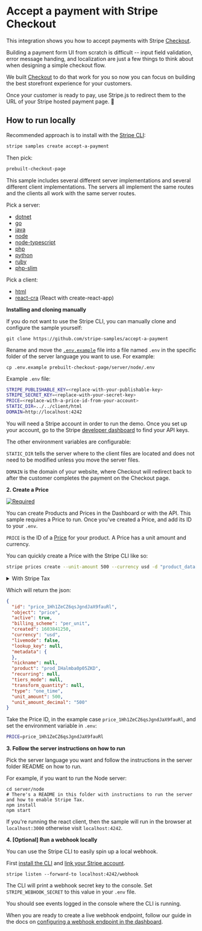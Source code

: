 # Accept a payment with Stripe Checkout

This integration shows you how to accept payments with Stripe
[Checkout](https://stripe.com/docs/checkout).

Building a payment form UI from scratch is difficult -- input field
validation, error message handing, and localization are just a few things
to think about when designing a simple checkout flow.

We built [Checkout](https://stripe.com/docs/payments/checkout) to do that
work for you so now you can focus on building the best storefront
experience for your customers.

Once your customer is ready to pay, use Stripe.js to redirect them to the
URL of your Stripe hosted payment page. 🥳

## How to run locally

Recommended approach is to install with the [Stripe CLI](https://stripe.com/docs/stripe-cli#install):

```sh
stripe samples create accept-a-payment
```

Then pick:

```sh
prebuilt-checkout-page
```

This sample includes several different server implementations and several
different client implementations. The servers all implement the same routes and
the clients all work with the same server routes.

Pick a server:

- [dotnet](./server/dotnet)
- [go](./server/go)
- [java](./server/java)
- [node](./server/node)
- [node-typescript](./server/node-typescript)
- [php](./server/php)
- [python](./server/python)
- [ruby](./server/ruby)
- [php-slim](./server/php-slim)

Pick a client:

- [html](./client/html)
- [react-cra](./client/react-cra) (React with create-react-app)


**Installing and cloning manually**

If you do not want to use the Stripe CLI, you can manually clone and configure
the sample yourself:

```
git clone https://github.com/stripe-samples/accept-a-payment
```

Rename and move the [`.env.example`](.env.example) file into a file named
`.env` in the specific folder of the server language you want to use. For
example:

```
cp .env.example prebuilt-checkout-page/server/node/.env
```

Example `.env` file:

```sh
STRIPE_PUBLISHABLE_KEY=<replace-with-your-publishable-key>
STRIPE_SECRET_KEY=<replace-with-your-secret-key>
PRICE=<replace-with-a-price-id-from-your-account>
STATIC_DIR=../../client/html
DOMAIN=http://localhost:4242
```

You will need a Stripe account in order to run the demo. Once you set up
your account, go to the Stripe [developer
dashboard](https://stripe.com/docs/development#api-keys) to find your API
keys.

The other environment variables are configurable:

`STATIC_DIR` tells the server where to the client files are located and does
not need to be modified unless you move the server files.

`DOMAIN` is the domain of your website, where Checkout will redirect back to
after the customer completes the payment on the Checkout page.

**2. Create a Price**

[![Required](https://img.shields.io/badge/REQUIRED-TRUE-ORANGE.svg)](https://shields.io/)

You can create Products and Prices in the Dashboard or with the API. This
sample requires a Price to run. Once you've created a Price, and add its ID to
your `.env`.

`PRICE` is the ID of a [Price](https://stripe.com/docs/api/prices/create) for
your product. A Price has a unit amount and currency.

You can quickly create a Price with the Stripe CLI like so:

```sh
stripe prices create --unit-amount 500 --currency usd -d "product_data[name]=demo"
```

<details>
<summary>With Stripe Tax</summary>
  Stripe Tax lets you calculate and collect sales tax, VAT and GST with one line of code.

  Before creating a price, make sure you have Stripe Tax set up in the dashboard: [Docs - Set up Stripe Tax](https://stripe.com/docs/tax/set-up).

  Stripe needs to know what kind of product you are selling to calculate the taxes. For this example we will submit a tax code describing what kind of product is used: `txcd_10000000` which is 'General - Electronically Supplied Services'. You can find a list of all tax codes here: [Available tax codes](https://stripe.com/docs/tax/tax-codes). If you leave the tax code empty, Stripe will use the default one from your [Tax settings](https://dashboard.stripe.com/test/settings/tax).

  ```sh
  stripe products create \
    --name="demo" \
    --tax-code="txcd_10000000"
  ```

  From the response, copy the `id` and create a price. The tax behavior can be either `inclusive` or `exclusive`. For our example, we are using `exclusive`.

  ```sh
  stripe prices create \
    --unit-amount=500 \
    --currency=usd \
    --tax-behavior=exclusive \
    --product=<INSERT_ID, like prod_ABC123>
  ```

  More Information: [Docs - Update your Products and Prices](https://stripe.com/docs/tax/checkout#product-and-price-setup)
</details>

Which will return the json:

```json
{
  "id": "price_1Hh1ZeCZ6qsJgndJaX9fauRl",
  "object": "price",
  "active": true,
  "billing_scheme": "per_unit",
  "created": 1603841250,
  "currency": "usd",
  "livemode": false,
  "lookup_key": null,
  "metadata": {
  },
  "nickname": null,
  "product": "prod_IHalmba0p05ZKD",
  "recurring": null,
  "tiers_mode": null,
  "transform_quantity": null,
  "type": "one_time",
  "unit_amount": 500,
  "unit_amount_decimal": "500"
}
```

Take the Price ID, in the example case `price_1Hh1ZeCZ6qsJgndJaX9fauRl`, and set the environment variable in `.env`:

```sh
PRICE=price_1Hh1ZeCZ6qsJgndJaX9fauRl
```

**3. Follow the server instructions on how to run**

Pick the server language you want and follow the instructions in the server
folder README on how to run.

For example, if you want to run the Node server:

```
cd server/node 
# There's a README in this folder with instructions to run the server and how to enable Stripe Tax.
npm install
npm start
```

If you're running the react client, then the sample will run in the browser at
`localhost:3000` otherwise visit `localhost:4242`.


**4. [Optional] Run a webhook locally**

You can use the Stripe CLI to easily spin up a local webhook.

First [install the CLI](https://stripe.com/docs/stripe-cli) and [link your Stripe account](https://stripe.com/docs/stripe-cli#link-account).

```
stripe listen --forward-to localhost:4242/webhook
```

The CLI will print a webhook secret key to the console. Set
`STRIPE_WEBHOOK_SECRET` to this value in your `.env` file.

You should see events logged in the console where the CLI is running.

When you are ready to create a live webhook endpoint, follow our guide in the
docs on [configuring a webhook endpoint in the
dashboard](https://stripe.com/docs/webhooks/setup#configure-webhook-settings).

